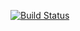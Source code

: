 [![Build Status](https://travis-ci.org/Kuplays/TODO-LIST-course-project-trpo.svg?branch=master)](https://travis-ci.org/Kuplays/TODO-LIST-course-project-trpo)
